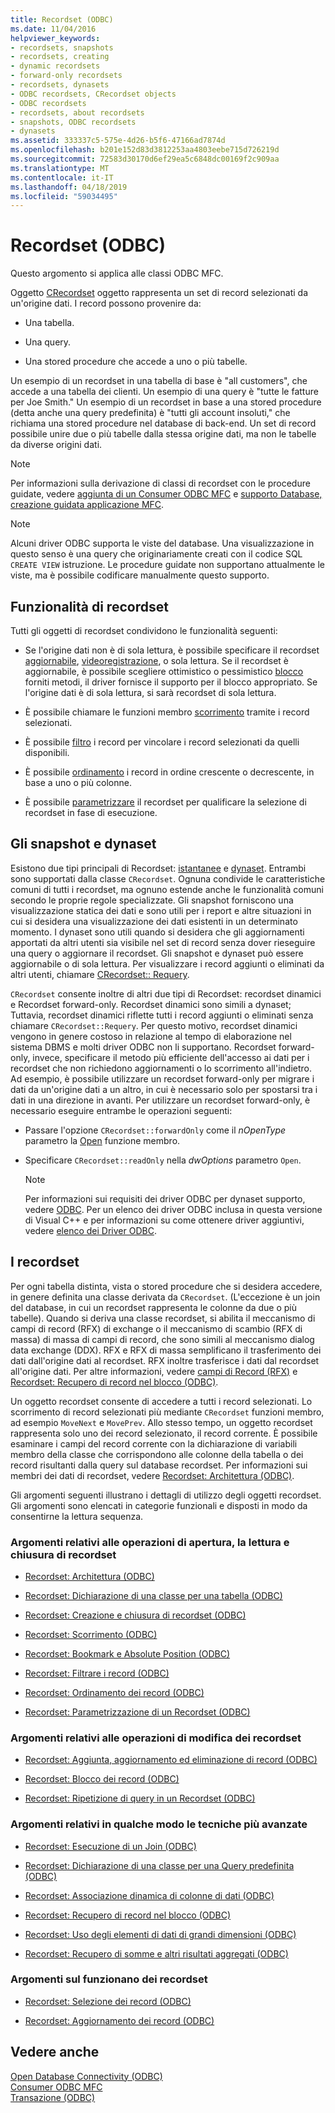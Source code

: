 ```yaml
---
title: Recordset (ODBC)
ms.date: 11/04/2016
helpviewer_keywords:
- recordsets, snapshots
- recordsets, creating
- dynamic recordsets
- forward-only recordsets
- recordsets, dynasets
- ODBC recordsets, CRecordset objects
- ODBC recordsets
- recordsets, about recordsets
- snapshots, ODBC recordsets
- dynasets
ms.assetid: 333337c5-575e-4d26-b5f6-47166ad7874d
ms.openlocfilehash: b201e152d83d3812253aa4803eebe715d726219d
ms.sourcegitcommit: 72583d30170d6ef29ea5c6848dc00169f2c909aa
ms.translationtype: MT
ms.contentlocale: it-IT
ms.lasthandoff: 04/18/2019
ms.locfileid: "59034495"
---
```

# <a name="recordset-odbc"></a>Recordset (ODBC)

Questo argomento si applica alle classi ODBC MFC.

Oggetto [CRecordset](../../mfc/reference/crecordset-class.md) oggetto rappresenta un set di record selezionati da un'origine dati. I record possono provenire da:

- Una tabella.

- Una query.

- Una stored procedure che accede a uno o più tabelle.

Un esempio di un recordset in una tabella di base è "all customers", che accede a una tabella dei clienti. Un esempio di una query è "tutte le fatture per Joe Smith." Un esempio di un recordset in base a una stored procedure (detta anche una query predefinita) è "tutti gli account insoluti," che richiama una stored procedure nel database di back-end. Un set di record possibile unire due o più tabelle dalla stessa origine dati, ma non le tabelle da diverse origini dati.

> [!NOTE]
>  Per informazioni sulla derivazione di classi di recordset con le procedure guidate, vedere [aggiunta di un Consumer ODBC MFC](../../mfc/reference/adding-an-mfc-odbc-consumer.md) e [supporto Database, creazione guidata applicazione MFC](../../mfc/reference/database-support-mfc-application-wizard.md).

> [!NOTE]
>  Alcuni driver ODBC supporta le viste del database. Una visualizzazione in questo senso è una query che originariamente creati con il codice SQL `CREATE VIEW` istruzione. Le procedure guidate non supportano attualmente le viste, ma è possibile codificare manualmente questo supporto.

##  <a name="_core_recordset_capabilities"></a> Funzionalità di recordset

Tutti gli oggetti di recordset condividono le funzionalità seguenti:

- Se l'origine dati non è di sola lettura, è possibile specificare il recordset [aggiornabile](../../data/odbc/recordset-adding-updating-and-deleting-records-odbc.md), [videoregistrazione](../../data/odbc/recordset-adding-updating-and-deleting-records-odbc.md), o sola lettura. Se il recordset è aggiornabile, è possibile scegliere ottimistico o pessimistico [blocco](../../data/odbc/recordset-locking-records-odbc.md) forniti metodi, il driver fornisce il supporto per il blocco appropriato. Se l'origine dati è di sola lettura, si sarà recordset di sola lettura.

- È possibile chiamare le funzioni membro [scorrimento](../../data/odbc/recordset-scrolling-odbc.md) tramite i record selezionati.

- È possibile [filtro](../../data/odbc/recordset-filtering-records-odbc.md) i record per vincolare i record selezionati da quelli disponibili.

- È possibile [ordinamento](../../data/odbc/recordset-sorting-records-odbc.md) i record in ordine crescente o decrescente, in base a uno o più colonne.

- È possibile [parametrizzare](../../data/odbc/recordset-parameterizing-a-recordset-odbc.md) il recordset per qualificare la selezione di recordset in fase di esecuzione.

##  <a name="_core_snapshots_and_dynasets"></a> Gli snapshot e dynaset

Esistono due tipi principali di Recordset: [istantanee](../../data/odbc/snapshot.md) e [dynaset](../../data/odbc/dynaset.md). Entrambi sono supportati dalla classe `CRecordset`. Ognuna condivide le caratteristiche comuni di tutti i recordset, ma ognuno estende anche le funzionalità comuni secondo le proprie regole specializzate. Gli snapshot forniscono una visualizzazione statica dei dati e sono utili per i report e altre situazioni in cui si desidera una visualizzazione dei dati esistenti in un determinato momento. I dynaset sono utili quando si desidera che gli aggiornamenti apportati da altri utenti sia visibile nel set di record senza dover rieseguire una query o aggiornare il recordset. Gli snapshot e dynaset può essere aggiornabile o di sola lettura. Per visualizzare i record aggiunti o eliminati da altri utenti, chiamare [CRecordset:: Requery](../../mfc/reference/crecordset-class.md#requery).

`CRecordset` consente inoltre di altri due tipi di Recordset: recordset dinamici e Recordset forward-only. Recordset dinamici sono simili a dynaset; Tuttavia, recordset dinamici riflette tutti i record aggiunti o eliminati senza chiamare `CRecordset::Requery`. Per questo motivo, recordset dinamici vengono in genere costoso in relazione al tempo di elaborazione nel sistema DBMS e molti driver ODBC non li supportano. Recordset forward-only, invece, specificare il metodo più efficiente dell'accesso ai dati per i recordset che non richiedono aggiornamenti o lo scorrimento all'indietro. Ad esempio, è possibile utilizzare un recordset forward-only per migrare i dati da un'origine dati a un altro, in cui è necessario solo per spostarsi tra i dati in una direzione in avanti. Per utilizzare un recordset forward-only, è necessario eseguire entrambe le operazioni seguenti:

- Passare l'opzione `CRecordset::forwardOnly` come il *nOpenType* parametro la [Open](../../mfc/reference/crecordset-class.md#open) funzione membro.

- Specificare `CRecordset::readOnly` nella *dwOptions* parametro `Open`.

    > [!NOTE]
    >  Per informazioni sui requisiti dei driver ODBC per dynaset supporto, vedere [ODBC](../../data/odbc/odbc-basics.md). Per un elenco dei driver ODBC inclusa in questa versione di Visual C++ e per informazioni su come ottenere driver aggiuntivi, vedere [elenco dei Driver ODBC](../../data/odbc/odbc-driver-list.md).

##  <a name="_core_your_recordsets"></a> I recordset

Per ogni tabella distinta, vista o stored procedure che si desidera accedere, in genere definita una classe derivata da `CRecordset`. (L'eccezione è un join del database, in cui un recordset rappresenta le colonne da due o più tabelle). Quando si deriva una classe recordset, si abilita il meccanismo di campi di record (RFX) di exchange o il meccanismo di scambio (RFX di massa) di massa di campi di record, che sono simili al meccanismo dialog data exchange (DDX). RFX e RFX di massa semplificano il trasferimento dei dati dall'origine dati al recordset. RFX inoltre trasferisce i dati dal recordset all'origine dati. Per altre informazioni, vedere [campi di Record (RFX)](../../data/odbc/record-field-exchange-rfx.md) e [Recordset: Recupero di record nel blocco (ODBC)](../../data/odbc/recordset-fetching-records-in-bulk-odbc.md).

Un oggetto recordset consente di accedere a tutti i record selezionati. Lo scorrimento di record selezionati più mediante `CRecordset` funzioni membro, ad esempio `MoveNext` e `MovePrev`. Allo stesso tempo, un oggetto recordset rappresenta solo uno dei record selezionato, il record corrente. È possibile esaminare i campi del record corrente con la dichiarazione di variabili membro della classe che corrispondono alle colonne della tabella o dei record risultanti dalla query sul database recordset. Per informazioni sui membri dei dati di recordset, vedere [Recordset: Architettura (ODBC)](../../data/odbc/recordset-architecture-odbc.md).

Gli argomenti seguenti illustrano i dettagli di utilizzo degli oggetti recordset. Gli argomenti sono elencati in categorie funzionali e disposti in modo da consentirne la lettura sequenza.

### <a name="topics-about-the-mechanics-of-opening-reading-and-closing-recordsets"></a>Argomenti relativi alle operazioni di apertura, la lettura e chiusura di recordset

- [Recordset: Architettura (ODBC)](../../data/odbc/recordset-architecture-odbc.md)

- [Recordset: Dichiarazione di una classe per una tabella (ODBC)](../../data/odbc/recordset-declaring-a-class-for-a-table-odbc.md)

- [Recordset: Creazione e chiusura di recordset (ODBC)](../../data/odbc/recordset-creating-and-closing-recordsets-odbc.md)

- [Recordset: Scorrimento (ODBC)](../../data/odbc/recordset-scrolling-odbc.md)

- [Recordset: Bookmark e Absolute Position (ODBC)](../../data/odbc/recordset-bookmarks-and-absolute-positions-odbc.md)

- [Recordset: Filtrare i record (ODBC)](../../data/odbc/recordset-filtering-records-odbc.md)

- [Recordset: Ordinamento dei record (ODBC)](../../data/odbc/recordset-sorting-records-odbc.md)

- [Recordset: Parametrizzazione di un Recordset (ODBC)](../../data/odbc/recordset-parameterizing-a-recordset-odbc.md)

### <a name="topics-about-the-mechanics-of-modifying-recordsets"></a>Argomenti relativi alle operazioni di modifica dei recordset

- [Recordset: Aggiunta, aggiornamento ed eliminazione di record (ODBC)](../../data/odbc/recordset-adding-updating-and-deleting-records-odbc.md)

- [Recordset: Blocco dei record (ODBC)](../../data/odbc/recordset-locking-records-odbc.md)

- [Recordset: Ripetizione di query in un Recordset (ODBC)](../../data/odbc/recordset-requerying-a-recordset-odbc.md)

### <a name="topics-about-somewhat-more-advanced-techniques"></a>Argomenti relativi in qualche modo le tecniche più avanzate

- [Recordset: Esecuzione di un Join (ODBC)](../../data/odbc/recordset-performing-a-join-odbc.md)

- [Recordset: Dichiarazione di una classe per una Query predefinita (ODBC)](../../data/odbc/recordset-declaring-a-class-for-a-predefined-query-odbc.md)

- [Recordset: Associazione dinamica di colonne di dati (ODBC)](../../data/odbc/recordset-dynamically-binding-data-columns-odbc.md)

- [Recordset: Recupero di record nel blocco (ODBC)](../../data/odbc/recordset-fetching-records-in-bulk-odbc.md)

- [Recordset: Uso degli elementi di dati di grandi dimensioni (ODBC)](../../data/odbc/recordset-working-with-large-data-items-odbc.md)

- [Recordset: Recupero di somme e altri risultati aggregati (ODBC)](../../data/odbc/recordset-obtaining-sums-and-other-aggregate-results-odbc.md)

### <a name="topics-about-how-recordsets-work"></a>Argomenti sul funzionano dei recordset

- [Recordset: Selezione dei record (ODBC)](../../data/odbc/recordset-how-recordsets-select-records-odbc.md)

- [Recordset: Aggiornamento dei record (ODBC)](../../data/odbc/recordset-how-recordsets-update-records-odbc.md)

## <a name="see-also"></a>Vedere anche

[Open Database Connectivity (ODBC)](../../data/odbc/open-database-connectivity-odbc.md)<br/>
[Consumer ODBC MFC](../../mfc/reference/adding-an-mfc-odbc-consumer.md)<br/>
[Transazione (ODBC)](../../data/odbc/transaction-odbc.md)